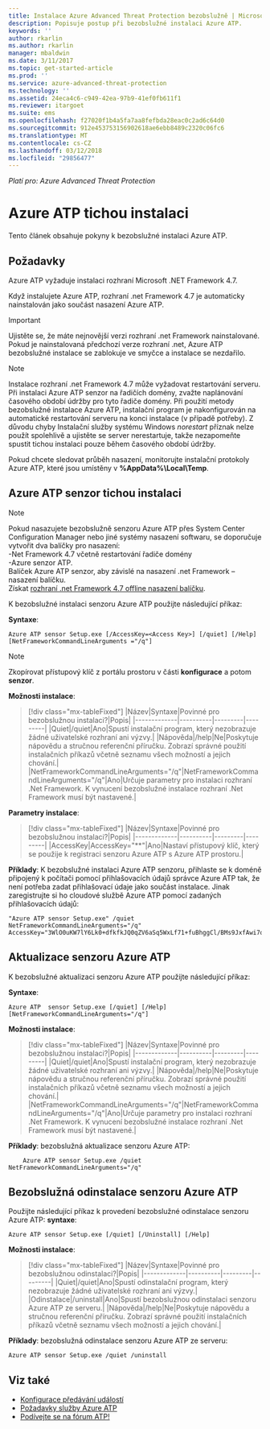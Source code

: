 ```yaml
---
title: Instalace Azure Advanced Threat Protection bezobslužně | Microsoft Docs
description: Popisuje postup při bezobslužné instalaci Azure ATP.
keywords: ''
author: rkarlin
ms.author: rkarlin
manager: mbaldwin
ms.date: 3/11/2017
ms.topic: get-started-article
ms.prod: ''
ms.service: azure-advanced-threat-protection
ms.technology: ''
ms.assetid: 24eca4c6-c949-42ea-97b9-41ef0fb611f1
ms.reviewer: itargoet
ms.suite: ems
ms.openlocfilehash: f27020f1b4a5fa7aa8fefbda28eac0c2ad6c64d0
ms.sourcegitcommit: 912e453753156902618ae6ebb8489c2320c06fc6
ms.translationtype: MT
ms.contentlocale: cs-CZ
ms.lasthandoff: 03/12/2018
ms.locfileid: "29856477"
---
```

*Platí pro: Azure Advanced Threat Protection*


# <a name="azure-atp-silent-installation"></a>Azure ATP tichou instalaci
Tento článek obsahuje pokyny k bezobslužné instalaci Azure ATP.

## <a name="prerequisites"></a>Požadavky

Azure ATP vyžaduje instalaci rozhraní Microsoft .NET Framework 4.7. 

Když instalujete Azure ATP, rozhraní .net Framework 4.7 je automaticky nainstalován jako součást nasazení Azure ATP.

> [!IMPORTANT] 
> Ujistěte se, že máte nejnovější verzi rozhraní .net Framework nainstalované. Pokud je nainstalovaná předchozí verze rozhraní .net, Azure ATP bezobslužné instalace se zablokuje ve smyčce a instalace se nezdařilo. 

> [!NOTE] 
> Instalace rozhraní .net Framework 4.7 může vyžadovat restartování serveru. Při instalaci Azure ATP senzor na řadičích domény, zvažte naplánování časového období údržby pro tyto řadiče domény.
Při použití metody bezobslužné instalace Azure ATP, instalační program je nakonfigurován na automatické restartování serveru na konci instalace (v případě potřeby). Z důvodu chyby Instalační služby systému Windows *norestart* příznak nelze použít spolehlivě a ujistěte se server nerestartuje, takže nezapomeňte spustit tichou instalaci pouze během časového období údržby.

Pokud chcete sledovat průběh nasazení, monitorujte instalační protokoly Azure ATP, které jsou umístěny v **%AppData%\Local\Temp**.



## <a name="azure-atp-sensor-silent-installation"></a>Azure ATP senzor tichou instalaci

> [!NOTE]
> Pokud nasazujete bezobslužně senzoru Azure ATP přes System Center Configuration Manager nebo jiné systémy nasazení softwaru, se doporučuje vytvořit dva balíčky pro nasazení:</br>-Net Framework 4.7 včetně restartování řadiče domény</br>-Azure senzor ATP. </br>Balíček Azure ATP senzor, aby závislé na nasazení .net Framework – nasazení balíčku. </br>Získat [rozhraní .net Framework 4.7 offline nasazení balíčku](https://www.microsoft.com/download/details.aspx?id=49982). 


K bezobslužné instalaci senzoru Azure ATP použijte následující příkaz:

**Syntaxe**:

    Azure ATP sensor Setup.exe [/AccessKey=<Access Key>] [/quiet] [/Help] [NetFrameworkCommandLineArguments ="/q"] 
   

> [!NOTE]
> Zkopírovat přístupový klíč z portálu prostoru v části **konfigurace** a potom **senzor**.


**Možnosti instalace**:

> [!div class="mx-tableFixed"]
|Název|Syntaxe|Povinné pro bezobslužnou instalaci?|Popis|
|-------------|----------|---------|---------|
|Quiet|/quiet|Ano|Spustí instalační program, který nezobrazuje žádné uživatelské rozhraní ani výzvy.|
|Nápověda|/help|Ne|Poskytuje nápovědu a stručnou referenční příručku. Zobrazí správné použití instalačních příkazů včetně seznamu všech možností a jejich chování.|
|NetFrameworkCommandLineArguments="/q"|NetFrameworkCommandLineArguments="/q"|Ano|Určuje parametry pro instalaci rozhraní .Net Framework. K vynucení bezobslužné instalace rozhraní .Net Framework musí být nastavené.|

**Parametry instalace**:

> [!div class="mx-tableFixed"]
|Název|Syntaxe|Povinné pro bezobslužnou instalaci?|Popis|
|-------------|----------|---------|---------|
|AccessKey|AccessKey="**"|Ano|Nastaví přístupový klíč, který se použije k registraci senzoru Azure ATP s Azure ATP prostoru.|

**Příklady**: K bezobslužné instalaci Azure ATP senzoru, přihlaste se k doméně připojený k počítači pomocí přihlašovacích údajů správce Azure ATP tak, že není potřeba zadat přihlašovací údaje jako součást instalace. Jinak zaregistrujte si ho cloudové službě Azure ATP pomocí zadaných přihlašovacích údajů:

    "Azure ATP sensor Setup.exe" /quiet NetFrameworkCommandLineArguments="/q" 
    AccessKey="3WlO0uKW7lY6Lk0+dfkfkJQ0qZV6aSq5WxLf71+fuBhggCl/BMs9JxfAwi7oy9vYGviazUS1EPpzte7z8s4grw==" 
    

## <a name="update-the-azure-atp-sensor"></a>Aktualizace senzoru Azure ATP

K bezobslužné aktualizaci senzoru Azure ATP použijte následující příkaz:

**Syntaxe**:

    Azure ATP  sensor Setup.exe [/quiet] [/Help] [NetFrameworkCommandLineArguments="/q"]


**Možnosti instalace**:

> [!div class="mx-tableFixed"]
|Název|Syntaxe|Povinné pro bezobslužnou instalaci?|Popis|
|-------------|----------|---------|---------|
|Quiet|/quiet|Ano|Spustí instalační program, který nezobrazuje žádné uživatelské rozhraní ani výzvy.|
|Nápověda|/help|Ne|Poskytuje nápovědu a stručnou referenční příručku. Zobrazí správné použití instalačních příkazů včetně seznamu všech možností a jejich chování.|
|NetFrameworkCommandLineArguments="/q"|NetFrameworkCommandLineArguments="/q"|Ano|Určuje parametry pro instalaci rozhraní .Net Framework. K vynucení bezobslužné instalace rozhraní .Net Framework musí být nastavené.|


**Příklady**: bezobslužná aktualizace senzoru Azure ATP:

        Azure ATP sensor Setup.exe /quiet NetFrameworkCommandLineArguments="/q"

## <a name="uninstall-the-azure-atp-sensor-silently"></a>Bezobslužná odinstalace senzoru Azure ATP

Použijte následující příkaz k provedení bezobslužné odinstalace senzoru Azure ATP: **syntaxe**:

    Azure ATP sensor Setup.exe [/quiet] [/Uninstall] [/Help]
    
**Možnosti instalace**:

> [!div class="mx-tableFixed"]
|Název|Syntaxe|Povinné pro bezobslužnou odinstalaci?|Popis|
|-------------|----------|---------|---------|
|Quiet|/quiet|Ano|Spustí odinstalační program, který nezobrazuje žádné uživatelské rozhraní ani výzvy.|
|Odinstalace|/uninstall|Ano|Spustí bezobslužnou odinstalaci senzoru Azure ATP ze serveru.|
|Nápověda|/help|Ne|Poskytuje nápovědu a stručnou referenční příručku. Zobrazí správné použití instalačních příkazů včetně seznamu všech možností a jejich chování.|

**Příklady**: bezobslužná odinstalace senzoru Azure ATP ze serveru:


    Azure ATP sensor Setup.exe /quiet /uninstall
    



## <a name="see-also"></a>Viz také

- [Konfigurace předávání událostí](configure-event-forwarding.md)
- [Požadavky služby Azure ATP](atp-prerequisites.md)
- [Podívejte se na fórum ATP!](https://aka.ms/azureatpcommunity)